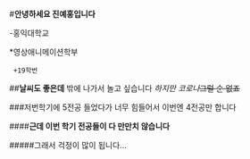 #__안녕하세요 진예홍입니다__

-홍익대학교

  *영상애니메이션학부
   
     +19학번  

##__**날씨**도 좋은데__ 밖에 나가서 놀고 싶습니다
_하지만 코로나_~~그럴 순 없죠~~

###저번학기에 5전공 들었다가 너무 힘들어서 이번엔 4전공만 합니다

####**근데 이번 학기 전공들이 다 만만치 않습니다**

#####그래서 걱정이 많이 됩니다...
